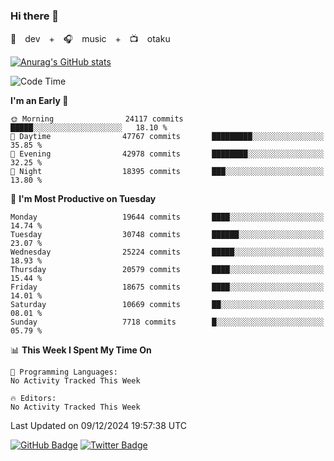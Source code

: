 ### Hi there 👋

🚀　dev　+　🎧　music　+　📺　otaku


[![Anurag's GitHub stats](https://github-readme-stats.vercel.app/api?username=koheitasaka&count_private=true&show_icons=true&theme=monokai)](https://github.com/koheitasaka/github-readme-stats)

<!--START_SECTION:waka-->
![Code Time](http://img.shields.io/badge/Code%20Time-1%2C161%20hrs%2023%20mins-blue)

**I'm an Early 🐤** 

```text
🌞 Morning                24117 commits       █████░░░░░░░░░░░░░░░░░░░░   18.10 % 
🌆 Daytime                47767 commits       █████████░░░░░░░░░░░░░░░░   35.85 % 
🌃 Evening                42978 commits       ████████░░░░░░░░░░░░░░░░░   32.25 % 
🌙 Night                  18395 commits       ███░░░░░░░░░░░░░░░░░░░░░░   13.80 % 
```
📅 **I'm Most Productive on Tuesday** 

```text
Monday                   19644 commits       ████░░░░░░░░░░░░░░░░░░░░░   14.74 % 
Tuesday                  30748 commits       ██████░░░░░░░░░░░░░░░░░░░   23.07 % 
Wednesday                25224 commits       █████░░░░░░░░░░░░░░░░░░░░   18.93 % 
Thursday                 20579 commits       ████░░░░░░░░░░░░░░░░░░░░░   15.44 % 
Friday                   18675 commits       ████░░░░░░░░░░░░░░░░░░░░░   14.01 % 
Saturday                 10669 commits       ██░░░░░░░░░░░░░░░░░░░░░░░   08.01 % 
Sunday                   7718 commits        █░░░░░░░░░░░░░░░░░░░░░░░░   05.79 % 
```


📊 **This Week I Spent My Time On** 

```text
💬 Programming Languages: 
No Activity Tracked This Week

🔥 Editors: 
No Activity Tracked This Week
```


 Last Updated on 09/12/2024 19:57:38 UTC
<!--END_SECTION:waka-->

[![GitHub Badge](https://img.shields.io/badge/GitHub-100000?style=for-the-badge&logo=github&logoColor=white)](https://github.com/koheitasaka)
[![Twitter Badge](https://img.shields.io/badge/Twitter-1DA1F2?style=for-the-badge&logo=twitter&logoColor=white)](https://twitter.com/sleep_asleep_)
